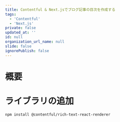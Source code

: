 ```yaml
---
title: Contentful & Next.jsでブログ記事の目次を作成する
tags:
  - 'Contentful'
  - 'Next.js'
private: false
updated_at: ''
id: null
organization_url_name: null
slide: false
ignorePublish: false
---
```

# 概要

# ライブラリの追加

```
npm install @contentful/rich-text-react-renderer
```

# 
